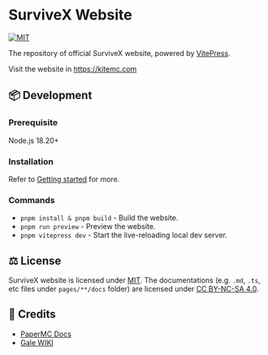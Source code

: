# SurviveX Website
[![MIT](https://img.shields.io/badge/License-MIT-lightgrey.svg?style=flat-square)](LICENSE)

The repository of official SurviveX website, powered by [VitePress](https://vitepress.dev/).

Visit the website in https://kitemc.com

## 📦 Development

### Prerequisite
Node.js 18.20+

### Installation
Refer to [Getting started](https://vitepress.dev/guide/getting-started/) for more.

### Commands
* `pnpm install & pnpm build` - Build the website.
* `pnpm run preview` - Preview the website.
* `pnpm vitepress dev` - Start the live-reloading local dev server.

## ⚖️ License
SurviveX website is licensed under [MIT](LICENSE). The documentations (e.g. `.md`, `.ts`, etc files under `pages/**/docs` folder) are licensed under [CC BY-NC-SA 4.0](http://creativecommons.org/licenses/by-nc-sa/4.0/).

## 📜 Credits
- [PaperMC Docs](https://docs.papermc.io/paper)
- [Gale WIKI](https://github.com/GaleMC/Gale/wiki)
